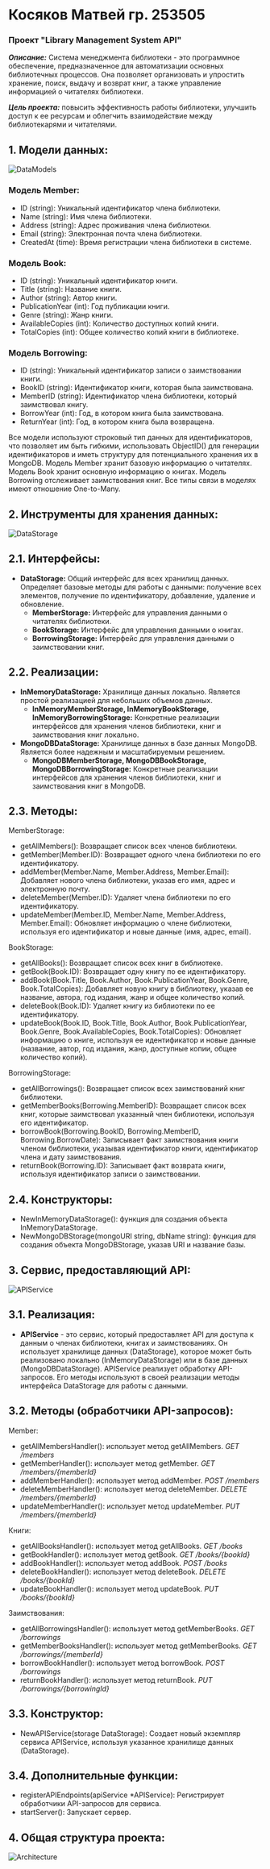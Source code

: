 # Косяков Матвей гр. 253505
### Проект "Library Management System API"

***Описание:***
Система менеджмента библиотеки - это программное обеспечение, предназначенное для автоматизации основных библиотечных процессов. Она позволяет организовать и упростить хранение, поиск, выдачу и возврат книг, а также управление информацией о читателях библиотеки.

***Цель проекта:***
повысить эффективность работы библиотеки, улучшить доступ к ее ресурсам и облегчить взаимодействие между библиотекарями и читателями.

## 1. Модели данных:
![DataModels](https://raw.github.com/Matvey1109/LibraryManagementSystemAPI/Lab1/screenshots/DataModels.png)
### Модель Member:
- ID (string): Уникальный идентификатор члена библиотеки.
- Name (string): Имя члена библиотеки.
- Address (string): Адрес проживания члена библиотеки.
- Email (string): Электронная почта члена библиотеки.
- CreatedAt (time): Время регистрации члена библиотеки в системе.

### Модель Book:
- ID (string): Уникальный идентификатор книги.
- Title (string): Название книги.
- Author (string): Автор книги.
- PublicationYear (int): Год публикации книги.
- Genre (string): Жанр книги.
- AvailableCopies (int): Количество доступных копий книги.
- TotalCopies (int): Общее количество копий книги в библиотеке.


### Модель Borrowing:
- ID (string): Уникальный идентификатор записи о заимствовании книги.
- BookID (string): Идентификатор книги, которая была заимствована.
- MemberID (string): Идентификатор члена библиотеки, который заимствовал книгу.
- BorrowYear (int): Год, в котором книга была заимствована.
- ReturnYear (int): Год, в котором книга была возвращена.

Все модели используют строковый тип данных для идентификаторов, что позволяет им быть гибкими, использовать ObjectID() для генерации идентификаторов и иметь структуру для потенциального хранения их в MongoDB.
Модель Member хранит базовую информацию о читателях.
Модель Book хранит основную информацию о книгах.
Модель Borrowing отслеживает заимствования книг.
Все типы связи в моделях имеют отношение One-to-Many.

## 2. Инструменты для хранения данных:
![DataStorage](https://raw.github.com/Matvey1109/LibraryManagementSystemAPI/Lab1/screenshots/DataStorage.png)
## 2.1. Интерфейсы:
- **DataStorage:** Общий интерфейс для всех хранилищ данных. Определяет базовые методы для работы с данными: получение всех элементов, получение по идентификатору, добавление, удаление и обновление.
    - **MemberStorage:** Интерфейс для управления данными о читателях библиотеки.
    - **BookStorage:** Интерфейс для управления данными о книгах.
    - **BorrowingStorage:** Интерфейс для управления данными о заимствовании книг.

## 2.2. Реализации:
- **InMemoryDataStorage:** Хранилище данных локально. Является простой реализацией для небольших объемов данных.
  - **InMemoryMemberStorage, InMemoryBookStorage, InMemoryBorrowingStorage:** Конкретные реализации интерфейсов для хранения членов библиотеки, книг и заимствования книг локально.
- **MongoDBDataStorage:** Хранилище данных в базе данных MongoDB. Является более надежным и масштабируемым решением.
    - **MongoDBMemberStorage, MongoDBBookStorage, MongoDBBorrowingStorage:** Конкретные реализации интерфейсов для хранения членов библиотеки, книг и заимствования книг в MongoDB.

## 2.3. Методы:
MemberStorage:
- getAllMembers(): Возвращает список всех членов библиотеки.
- getMember(Member.ID): Возвращает одного члена библиотеки по его идентификатору.
- addMember(Member.Name, Member.Address, Member.Email): Добавляет нового члена библиотеки, указав его имя, адрес и электронную почту.
- deleteMember(Member.ID): Удаляет члена библиотеки по его идентификатору.
- updateMember(Member.ID, Member.Name, Member.Address, Member.Email): Обновляет информацию о члене библиотеки, используя его идентификатор и новые данные (имя, адрес, email).

BookStorage:
- getAllBooks(): Возвращает список всех книг в библиотеке.
- getBook(Book.ID): Возвращает одну книгу по ее идентификатору.
- addBook(Book.Title, Book.Author, Book.PublicationYear, Book.Genre, Book.TotalCopies): Добавляет новую книгу в библиотеку, указав ее название, автора, год издания, жанр и общее количество копий.
- deleteBook(Book.ID): Удаляет книгу из библиотеки по ее идентификатору.
- updateBook(Book.ID, Book.Title, Book.Author, Book.PublicationYear, Book.Genre, Book.AvailableCopies, Book.TotalCopies): Обновляет информацию о книге, используя ее идентификатор и новые данные (название, автор, год издания, жанр, доступные копии, общее количество копий).

BorrowingStorage:
- getAllBorrowings(): Возвращает список всех заимствований книг библиотеки.
- getMemberBooks(Borrowing.MemberID): Возвращает список всех книг, которые заимствовал указанный член библиотеки, используя его идентификатор.
- borrowBook(Borrowing.BookID, Borrowing.MemberID, Borrowing.BorrowDate): Записывает факт заимствования книги членом библиотеки, указывая идентификатор книги, идентификатор члена и дату заимствования.
- returnBook(Borrowing.ID): Записывает факт возврата книги, используя идентификатор записи о заимствовании.

## 2.4. Конструкторы:
- NewInMemoryDataStorage(): функция для создания объекта InMemoryDataStorage.
- NewMongoDBStorage(mongoURI string, dbName string): функция для создания объекта MongoDBStorage, указав URI и название базы.

## 3. Сервис, предоставляющий API:
![APIService](https://raw.github.com/Matvey1109/LibraryManagementSystemAPI/Lab1/screenshots/APIService.png)
## 3.1. Реализация:
- **APIService** - это сервис, который предоставляет API для доступа к данным о членах библиотеки, книгах и заимствованиях. Он использует хранилище данных (DataStorage), которое может быть реализовано локально (InMemoryDataStorage) или в базе данных (MongoDBDataStorage). APIService реализует обработку API-запросов. Его методы используют в своей реализации методы интерфейса DataStorage для работы с данными.

## 3.2. Методы (обработчики API-запросов):
Member:
- getAllMembersHandler(): использует метод getAllMembers. *GET /members*
- getMemberHandler(): использует метод getMember. *GET /members/{memberId}*
- addMemberHandler(): использует метод addMember. *POST /members*
- deleteMemberHandler(): использует метод deleteMember. *DELETE /members/{memberId}*
- updateMemberHandler(): использует метод updateMember. *PUT /members/{memberId}*

Книги:
- getAllBooksHandler(): использует метод getAllBooks. *GET /books*
- getBookHandler(): использует метод getBook. *GET /books/{bookId}*
- addBookHandler(): использует метод addBook. *POST /books*
- deleteBookHandler(): использует метод deleteBook. *DELETE /books/{bookId}*
- updateBookHandler(): использует метод updateBook. *PUT /books/{bookId}*

Заимствования:
- getAllBorrowingsHandler(): использует метод getMemberBooks. *GET /borrowings*
- getMemberBooksHandler(): использует метод getMemberBooks. *GET /borrowings/{memberId}*
- borrowBookHandler(): использует метод borrowBook. *POST /borrowings*
- returnBookHandler(): использует метод returnBook. *PUT /borrowings/{borrowingId}*

## 3.3. Конструктор:
- NewAPIService(storage DataStorage): Создает новый экземпляр сервиса APIService, используя указанное хранилище данных (DataStorage).

## 3.4. Дополнительные функции:
- registerAPIEndpoints(apiService *APIService): Регистрирует обработчики API-запросов для сервиса.
- startServer(): Запускает сервер.

## 4. Общая структура проекта:
![Architecture](https://raw.github.com/Matvey1109/LibraryManagementSystemAPI/Lab1/screenshots/Architecture.png)
